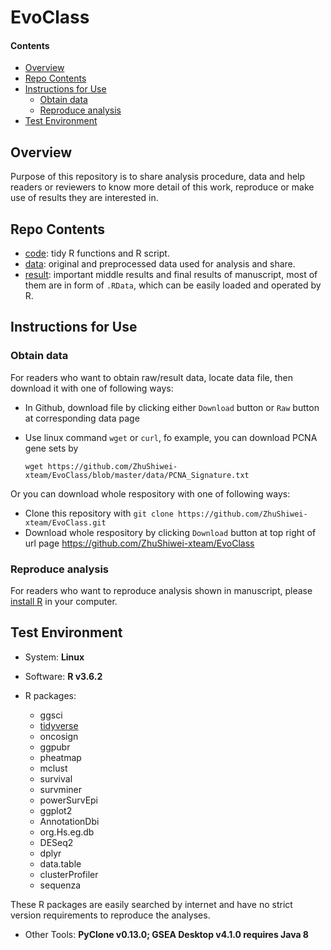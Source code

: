 # EvoClass

#### Contents

* [Overview](#overview)
* [Repo Contents](#repo-contents)
* [Instructions for Use](#instructions-for-use)
  * [Obtain data](#obtain-data)
  * [Reproduce analysis](#reproduce-analysis)
* [Test Environment](#test-environment)

## Overview

Purpose of this repository is to share analysis procedure, data and help readers or reviewers to know more detail of this work, reproduce or make use of results they are interested in.


## Repo Contents

* [code](./code): tidy R functions and R script.
* [data](./data): original and preprocessed data used for analysis and share.
* [result](./result): important middle results and final results of manuscript, most of them are in form of `.RData`, which can be easily loaded and operated by R. 

## Instructions for Use

### Obtain data

For readers who want to obtain raw/result data, locate data file, then download it with one of following ways:

* In Github, download file by clicking either `Download` button or `Raw` button at corresponding data page

* Use linux command `wget` or `curl`, fo example, you can download PCNA gene sets by

  `wget https://github.com/ZhuShiwei-xteam/EvoClass/blob/master/data/PCNA_Signature.txt`

Or you can download whole respository with one of following ways:

* Clone this repository with `git clone https://github.com/ZhuShiwei-xteam/EvoClass.git`
* Download whole respository by clicking `Download` button at top right of url page <https://github.com/ZhuShiwei-xteam/EvoClass>

### Reproduce analysis

For readers who want to reproduce analysis shown in manuscript, please [install R](https://cran.r-project.org) in your computer.

## Test Environment

* System: __Linux__

* Software: __R v3.6.2__

* R packages:
  * ggsci
  * [tidyverse](https://www.tidyverse.org/)
  * oncosign
  * ggpubr
  * pheatmap
  * mclust
  * survival
  * survminer
  * powerSurvEpi
  * ggplot2
  * AnnotationDbi
  * org.Hs.eg.db
  * DESeq2
  * dplyr
  * data.table
  * clusterProfiler
  * sequenza

These R packages are easily searched by internet and have no strict version requirements to reproduce the analyses.


* Other Tools: __PyClone v0.13.0; GSEA Desktop v4.1.0 requires Java 8__

